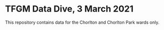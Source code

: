 # TFGM Data Dive, 3 March 2021

This repository contains data for the Chorlton and Chorlton Park wards only.




